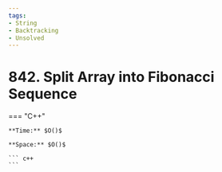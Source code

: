 ```yaml
---
tags:
- String
- Backtracking
- Unsolved
---
```



# 842. Split Array into Fibonacci Sequence

=== "C++"

    **Time:** $O()$

    **Space:** $O()$

    ``` c++
    ```